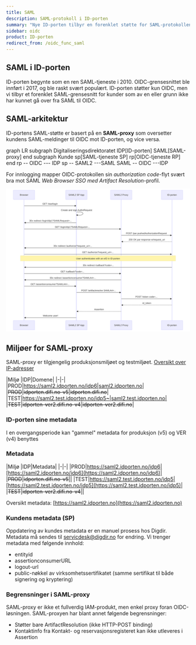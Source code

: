```yaml
---
title: SAML
description: SAML-protokoll i ID-porten
summary: "Nye ID-porten tilbyr en forenklet støtte for SAML-protokollen"
sidebar: oidc
product: ID-porten
redirect_from: /oidc_func_saml
---
```


## SAML i ID-porten

ID-porten begynte som en ren SAML-tjeneste i 2010. OIDC-grensesnittet ble innført i 2017, og ble raskt svært populært. ID-porten støtter kun OIDC, men vi tilbyr et forenklet SAML-grensesnitt for kunder som av en eller grunn ikke har kunnet gå over fra SAML til OIDC.




## SAML-arkitektur

ID-portens SAML-støtte er basert på en **SAML-proxy** som oversetter kundens SAML-meldinger til OIDC mot ID-porten, og vice versa.

<div class="mermaid">
graph LR
  subgraph Digitaliseringsdirektoratet
    IDP[ID-porten]
    SAML[SAML-proxy]
  end
  subgraph Kunde
     sp[SAML-tjeneste SP]
     rp[OIDC-tjeneste RP]
  end
  rp --  OIDC  --- IDP
  sp --  SAML2 ---SAML
  SAML -- OIDC ---IDP
</div>

For innlogging mapper OIDC-protokollen sin *authorization code*-flyt svært bra mot SAML *Web Browser SSO med Artifact Resolution*-profil.

![Flyt SAML2-proxy](/images/idporten/saml/proxy-flow.svg)


## Miljøer for SAML-proxy

SAML-proxy er tilgjengelig produksjonsmiljøet og testmiljøet. [Oversikt over IP-adresser]({{site.baseurl}}/docs/general/IP)

|Miljø |IDP|Domene| 
|-|-|
|PROD|https://saml2.idporten.no/idp6|saml2.idporten.no|
|~~PROD~~|~~idporten.difi.no-v5~~|~~idporten.difi.no~~|
|TEST|https://saml2.test.idporten.no/idp5~|saml2.test.idporten.no|
|~~TEST~~|~~idporten-ver2.difi.no-v4~~|~~idporten-ver2.difi.no~~|

### ID-porten sine metadata

I en overgangsperiode kan "gammel" metadata for produksjon (v5) og VER (v4) benyttes

### Metadata

|Miljø |IDP|Metadata| 
|-|-|
|PROD|https://saml2.idporten.no/idp6|[https://saml2.idporten.no/idp6](https://saml2.idporten.no/idp6)|
|~~PROD~~|~~idporten.difi.no-v5~~||
|TEST|https://saml2.test.idporten.no/idp5|[https://saml2.test.idporten.no/idp5](https://saml2.test.idporten.no/idp5)|
|~~TEST~~|~~idporten-ver2.difi.no-v4~~||

Oversikt metadata: [https://saml2.idporten.no](https://saml2.idporten.no)

### Kundens metadata (SP)

Oppdatering av kundes metadata er en manuel prosess hos Digdir. Metadata må sendes til servicdesk@digdir.no for endring. Vi trenger metadata med følgende innhold:

- entityid
- assertionconsumerURL
- logout-url
- public-nøkkel av virksomhetssertifikatet (samme sertifikat til både signering og kryptering)

### Begrensninger i SAML-proxy

SAML-proxy er ikke et fullverdig IAM-produkt, men enkel proxy foran OIDC-løsningen. SAML-proxyen har blant annet følgende begrensninger:

- Støtter bare ArtifactResolution (ikke HTTP-POST binding)​
- Kontaktinfo fra Kontakt- og reservasjonsregisteret kan ikke utleveres i Assertion
